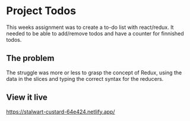 # Project Todos

This weeks assignment was to create a to-do list with react/redux. 
It needed to be able to add/remove todos and have a counter for finnished todos. 

## The problem

The struggle was more or less to grasp the concept of Redux, using the data in the slices and typing the
correct syntax for the reducers. 

## View it live

https://stalwart-custard-64e424.netlify.app/

